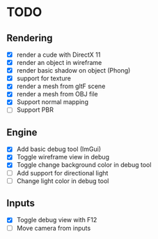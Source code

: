 # TODO

## Rendering
- [x] render a cude with DirectX 11
- [x] render an object in wireframe
- [x] render basic shadow on object (Phong)
- [x] support for texture
- [x] render a mesh from gltF scene
- [x] render a mesh from OBJ file
- [x] Support normal mapping
- [ ] Support PBR 

## Engine
- [x] Add basic debug tool (ImGui)
- [x] Toggle wireframe view in debug
- [x] Toggle change background color in debug tool
- [ ] Add support for directional light
- [ ] Change light color in debug tool

## Inputs
- [x] Toggle debug view with F12
- [ ] Move camera from inputs
